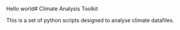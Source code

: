 Hello world# Climate Analysis Toolkit

This is a set of python scripts designed to analyse climate datafiles.
